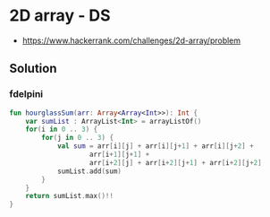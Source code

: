 # 2D array - DS
* https://www.hackerrank.com/challenges/2d-array/problem

## Solution
### fdelpini
```kotlin
fun hourglassSum(arr: Array<Array<Int>>): Int {
    var sumList : ArrayList<Int> = arrayListOf()
    for(i in 0 .. 3) {
        for(j in 0 .. 3) {
            val sum = arr[i][j] + arr[i][j+1] + arr[i][j+2] +
                    arr[i+1][j+1] +
                    arr[i+2][j] + arr[i+2][j+1] + arr[i+2][j+2]
            sumList.add(sum)
        }
    }
    return sumList.max()!!
}
```
### 